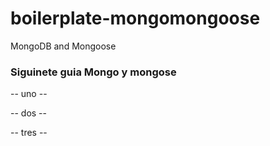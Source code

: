 # boilerplate-mongomongoose
MongoDB and Mongoose

### Siguinete guia Mongo y mongose

-- uno --

-- dos --

-- tres -- 
